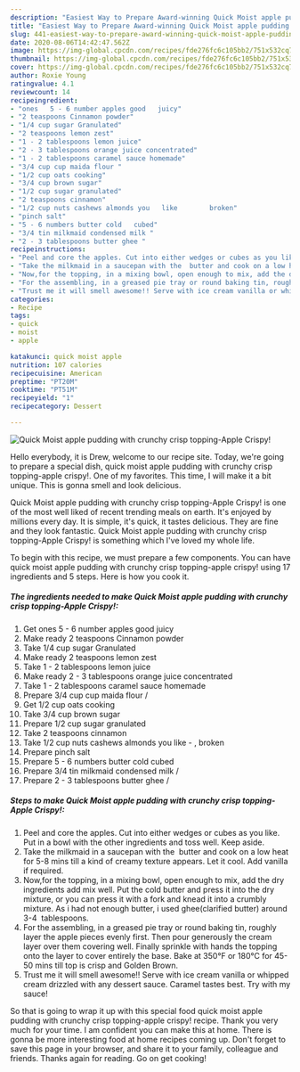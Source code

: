 ```yaml
---
description: "Easiest Way to Prepare Award-winning Quick Moist apple pudding with crunchy crisp topping-Apple Crispy!"
title: "Easiest Way to Prepare Award-winning Quick Moist apple pudding with crunchy crisp topping-Apple Crispy!"
slug: 441-easiest-way-to-prepare-award-winning-quick-moist-apple-pudding-with-crunchy-crisp-topping-apple-crispy
date: 2020-08-06T14:42:47.562Z
image: https://img-global.cpcdn.com/recipes/fde276fc6c105bb2/751x532cq70/quick-moist-apple-pudding-with-crunchy-crisp-topping-apple-crispy-recipe-main-photo.jpg
thumbnail: https://img-global.cpcdn.com/recipes/fde276fc6c105bb2/751x532cq70/quick-moist-apple-pudding-with-crunchy-crisp-topping-apple-crispy-recipe-main-photo.jpg
cover: https://img-global.cpcdn.com/recipes/fde276fc6c105bb2/751x532cq70/quick-moist-apple-pudding-with-crunchy-crisp-topping-apple-crispy-recipe-main-photo.jpg
author: Roxie Young
ratingvalue: 4.1
reviewcount: 14
recipeingredient:
- "ones   5 - 6 number apples good   juicy"
- "2 teaspoons Cinnamon powder"
- "1/4 cup sugar Granulated"
- "2 teaspoons lemon zest"
- "1 - 2 tablespoons lemon juice"
- "2 - 3 tablespoons orange juice concentrated"
- "1 - 2 tablespoons caramel sauce homemade"
- "3/4 cup cup maida flour "
- "1/2 cup oats cooking"
- "3/4 cup brown sugar"
- "1/2 cup sugar granulated"
- "2 teaspoons cinnamon"
- "1/2 cup nuts cashews almonds you   like        broken"
- "pinch salt"
- "5 - 6 numbers butter cold   cubed"
- "3/4 tin milkmaid condensed milk "
- "2 - 3 tablespoons butter ghee "
recipeinstructions:
- "Peel and core the apples. Cut into either wedges or cubes as you like. Put in a bowl with the other ingredients and toss well. Keep aside."
- "Take the milkmaid in a saucepan with the  butter and cook on a low heat for 5-8 mins till a kind of creamy texture appears. Let it cool. Add vanilla if required."
- "Now,for the topping, in a mixing bowl, open enough to mix, add the dry ingredients add mix well. Put the cold butter and press it into the dry mixture, or you can press it with a fork and knead it into a crumbly mixture. As i had not enough butter, i used ghee(clarified butter) around 3-4  tablespoons."
- "For the assembling, in a greased pie tray or round baking tin, roughly layer the apple pieces evenly first. Then pour generously the cream layer over them covering well. Finally sprinkle with hands the topping onto the layer to cover entirely the base. Bake at 350°F or 180°C for 45-50 mins till top is crisp and Golden Brown."
- "Trust me it will smell awesome!! Serve with ice cream vanilla or whipped cream drizzled with any dessert sauce. Caramel tastes best. Try with my sauce!"
categories:
- Recipe
tags:
- quick
- moist
- apple

katakunci: quick moist apple 
nutrition: 107 calories
recipecuisine: American
preptime: "PT20M"
cooktime: "PT51M"
recipeyield: "1"
recipecategory: Dessert

---
```



![Quick Moist apple pudding with crunchy crisp topping-Apple Crispy!](https://img-global.cpcdn.com/recipes/fde276fc6c105bb2/751x532cq70/quick-moist-apple-pudding-with-crunchy-crisp-topping-apple-crispy-recipe-main-photo.jpg)

Hello everybody, it is Drew, welcome to our recipe site. Today, we're going to prepare a special dish, quick moist apple pudding with crunchy crisp topping-apple crispy!. One of my favorites. This time, I will make it a bit unique. This is gonna smell and look delicious.

Quick Moist apple pudding with crunchy crisp topping-Apple Crispy! is one of the most well liked of recent trending meals on earth. It's enjoyed by millions every day. It is simple, it's quick, it tastes delicious. They are fine and they look fantastic. Quick Moist apple pudding with crunchy crisp topping-Apple Crispy! is something which I've loved my whole life.




To begin with this recipe, we must prepare a few components. You can have quick moist apple pudding with crunchy crisp topping-apple crispy! using 17 ingredients and 5 steps. Here is how you cook it.

##### The ingredients needed to make Quick Moist apple pudding with crunchy crisp topping-Apple Crispy!:

1. Get ones   5 - 6 number apples good   juicy
1. Make ready 2 teaspoons Cinnamon powder
1. Take 1/4 cup sugar Granulated
1. Make ready 2 teaspoons lemon zest
1. Take 1 - 2 tablespoons lemon juice
1. Make ready 2 - 3 tablespoons orange juice concentrated
1. Take 1 - 2 tablespoons caramel sauce homemade
1. Prepare 3/4 cup cup maida flour /
1. Get 1/2 cup oats cooking
1. Take 3/4 cup brown sugar
1. Prepare 1/2 cup sugar granulated
1. Take 2 teaspoons cinnamon
1. Take 1/2 cup nuts cashews almonds you   like -  ,     broken
1. Prepare pinch salt
1. Prepare 5 - 6 numbers butter cold   cubed
1. Prepare 3/4 tin milkmaid condensed milk /
1. Prepare 2 - 3 tablespoons butter ghee /




##### Steps to make Quick Moist apple pudding with crunchy crisp topping-Apple Crispy!:

1. Peel and core the apples. Cut into either wedges or cubes as you like. Put in a bowl with the other ingredients and toss well. Keep aside.
1. Take the milkmaid in a saucepan with the  butter and cook on a low heat for 5-8 mins till a kind of creamy texture appears. Let it cool. Add vanilla if required.
1. Now,for the topping, in a mixing bowl, open enough to mix, add the dry ingredients add mix well. Put the cold butter and press it into the dry mixture, or you can press it with a fork and knead it into a crumbly mixture. As i had not enough butter, i used ghee(clarified butter) around 3-4  tablespoons.
1. For the assembling, in a greased pie tray or round baking tin, roughly layer the apple pieces evenly first. Then pour generously the cream layer over them covering well. Finally sprinkle with hands the topping onto the layer to cover entirely the base. Bake at 350°F or 180°C for 45-50 mins till top is crisp and Golden Brown.
1. Trust me it will smell awesome!! Serve with ice cream vanilla or whipped cream drizzled with any dessert sauce. Caramel tastes best. Try with my sauce!




So that is going to wrap it up with this special food quick moist apple pudding with crunchy crisp topping-apple crispy! recipe. Thank you very much for your time. I am confident you can make this at home. There is gonna be more interesting food at home recipes coming up. Don't forget to save this page in your browser, and share it to your family, colleague and friends. Thanks again for reading. Go on get cooking!
